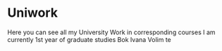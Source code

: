 # Uniwork
Here you can see all my University Work in corresponding courses
I am currently 1st year of graduate studies
Bok Ivana Volim te
